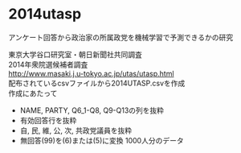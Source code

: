 # 2014utasp
アンケート回答から政治家の所属政党を機械学習で予測できるかの研究

東京大学谷口研究室・朝日新聞社共同調査  
2014年衆院選候補者調査  
http://www.masaki.j.u-tokyo.ac.jp/utas/utasp.html  
配布されているcsvファイルから2014UTASP.csvを作成  
作成にあたって
* NAME, PARTY, Q6_1-Q8, Q9-Q13の列を抜粋
* 有効回答行を抜粋
* 自, 民, 維, 公, 次, 共政党議員を抜粋
* 無回答(99)を(6)または(5)に変換
1000人分のデータ
